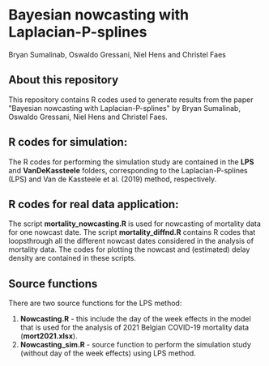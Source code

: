 # Bayesian nowcasting with Laplacian-P-splines
Bryan Sumalinab, Oswaldo Gressani, Niel Hens and Christel Faes

## About this repository
This repository contains R codes used to generate results from the paper "Bayesian nowcasting with Laplacian-P-splines" by Bryan Sumalinab, Oswaldo Gressani, Niel Hens and Christel Faes.

## R codes for simulation:
The R codes for performing the simulation study are contained in the **LPS** and **VanDeKassteele** folders, corresponding to the Laplacian-P-splines (LPS) and Van de Kassteele et al. (2019) method, respectively.

## R codes for real data application:
The script **mortality_nowcasting.R** is used for nowcasting of mortality data for one nowcast date. The script **mortality_diffnd.R** contains R codes that loopsthrough all the different nowcast dates considered in the analysis of mortality data. The codes for plotting the nowcast and (estimated) delay density are contained in these scripts.

## Source functions
There are two source functions for the LPS method:
1. **Nowcasting.R** - this include the day of the week effects in the model that is used for the analysis of 2021 Belgian COVID-19 mortality data (**mort2021.xlsx**).
2. **Nowcasting_sim.R** - source function to perform the simulation study (without day of the week effects) using LPS method.
